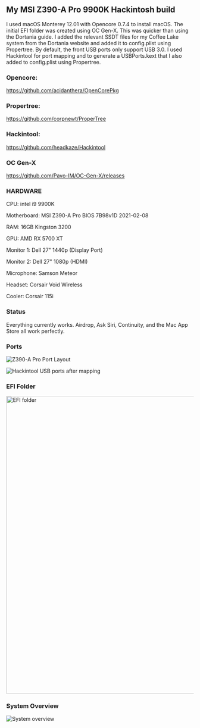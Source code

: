 
## My MSI Z390-A Pro 9900K Hackintosh build

I used macOS Monterey 12.01 with Opencore 0.7.4 to install macOS. The initial EFI folder was created using OC Gen-X. This was quicker than using the Dortania guide. I added the relevant SSDT files for my Coffee Lake system from the Dortania website and added it to config.plist using Propertree. By default, the front USB ports only support USB 3.0. I used Hackintool for port mapping and to generate a USBPorts.kext that I also added to config.plist using Propertree. 

### Opencore:
https://github.com/acidanthera/OpenCorePkg

### Propertree:
https://github.com/corpnewt/ProperTree

### Hackintool:
https://github.com/headkaze/Hackintool

### OC Gen-X
https://github.com/Pavo-IM/OC-Gen-X/releases

### HARDWARE

CPU: intel i9 9900K

Motherboard: MSI Z390-A Pro BIOS 7B98v1D 2021-02-08

RAM: 16GB Kingston 3200

GPU: AMD RX 5700 XT

Monitor 1: Dell 27" 1440p (Display Port)

Monitor 2: Dell 27" 1080p (HDMI)

Microphone: Samson Meteor

Headset: Corsair Void Wireless

Cooler: Corsair 115i

### Status

Everything currently works. Airdrop, Ask Siri, Continuity, and the Mac App Store all work perfectly.

### Ports
![Z390-A Pro Port Layout](https://user-images.githubusercontent.com/22031708/140337881-d46ef9c4-294e-40e9-943f-65025ec8415d.png)

![Hackintool USB ports after mapping](https://user-images.githubusercontent.com/22031708/140337930-28ecd0e4-2c72-420a-8793-5ac165c92ba0.png)

### EFI Folder
<img width="800" alt="EFI folder" src="https://user-images.githubusercontent.com/22031708/140338065-2923bf9a-68c1-4bb4-a445-982accaf7886.png">


### System Overview
![System overview](https://user-images.githubusercontent.com/22031708/140338137-089e484b-f694-47aa-b8cf-6f951ccc2fbb.png)





